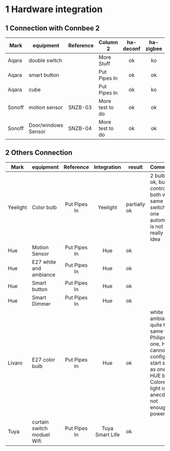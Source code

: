 # 1 Hardware integration
## 1 Connection with Connbee 2
| Mark    | equipment           | Reference | Column 2        | ha-deconf | ha-zigbee  |
| -       | -                   | -         | -               | :-:       | :-:        |
| Aqara   | double switch       |           | More Stuff      | ok | ko | 
| Aqara   | smart button        |           | Put Pipes In    | ok | ok |
| Aqara   | cube                |           | Put Pipes In    | ok | ko | heratic behaviour, not really clear
| Sonoff  | motion sensor       | SNZB-03   | More test to do | ok | ok |
| Sonoff  | Door/windows Sensor | SNZB-04   | More test to do | ok | ok |


## 2 Others Connection
| Mark     | equipment              | Reference    | Integration | result   | Comments
| -        | -                      | :-:          | :-:         | -        | -
| Yeelight | Color bulb             | Put Pipes In | Yeelight | partially ok | 2 bulbs are ok, but control the both with same switch in one automation is not a really good idea
| Hue      | Motion Sensor          | Put Pipes In | Hue  | ok     |
| Hue      | E27 white and ambiance | Put Pipes In | Hue  | ok     |
| Hue      | Smart button           | Put Pipes In | Hue  | ok     |
| Hue      | Smart Dimmer           | Put Pipes In | Hue  | ok     |
| Livaro      | E27 color bulb           | Put Pipes In | Hue  | ok     | white and ambiance quite the same than Philips one, HUE cannot configure start state as one HUE bulb, Colored light is anecdtic, not enough powerfull
| Tuya      | curtain switch moduel Wifi           | Put Pipes In | Tuya Smart Life  | ok     |

